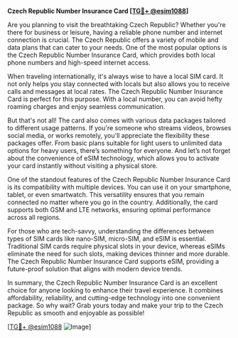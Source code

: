 **Czech Republic Number Insurance Card [[TG💪+ @esim1088](https://t.me/s/esim1088)]**

Are you planning to visit the breathtaking Czech Republic? Whether you're there for business or leisure, having a reliable phone number and internet connection is crucial. The Czech Republic offers a variety of mobile and data plans that can cater to your needs. One of the most popular options is the Czech Republic Number Insurance Card, which provides both local phone numbers and high-speed internet access.

When traveling internationally, it's always wise to have a local SIM card. It not only helps you stay connected with locals but also allows you to receive calls and messages at local rates. The Czech Republic Number Insurance Card is perfect for this purpose. With a local number, you can avoid hefty roaming charges and enjoy seamless communication. 

But that's not all! The card also comes with various data packages tailored to different usage patterns. If you're someone who streams videos, browses social media, or works remotely, you'll appreciate the flexibility these packages offer. From basic plans suitable for light users to unlimited data options for heavy users, there’s something for everyone. And let’s not forget about the convenience of eSIM technology, which allows you to activate your card instantly without visiting a physical store.

One of the standout features of the Czech Republic Number Insurance Card is its compatibility with multiple devices. You can use it on your smartphone, tablet, or even smartwatch. This versatility ensures that you remain connected no matter where you go in the country. Additionally, the card supports both GSM and LTE networks, ensuring optimal performance across all regions.

For those who are tech-savvy, understanding the differences between types of SIM cards like nano-SIM, micro-SIM, and eSIM is essential. Traditional SIM cards require physical slots in your device, whereas eSIMs eliminate the need for such slots, making devices thinner and more durable. The Czech Republic Number Insurance Card supports eSIM, providing a future-proof solution that aligns with modern device trends.

In summary, the Czech Republic Number Insurance Card is an excellent choice for anyone looking to enhance their travel experience. It combines affordability, reliability, and cutting-edge technology into one convenient package. So why wait? Grab yours today and make your trip to the Czech Republic as smooth and enjoyable as possible!

[[TG💪+ @esim1088](https://t.me/s/esim1088) ![Image](https://i.postimg.cc/Y0z9fWf4/image.png)]